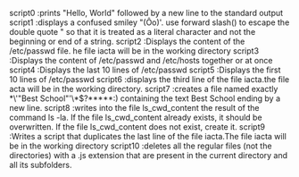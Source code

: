 script0 :prints "Hello, World" followed by a new line to the standard output
script1 :displays a confused smiley "(Ôo)'. use forward slash(\) to escape the double quote " so that it is treated as a literal character and not the beginning or end of a string.
script2 :Displays the content of the /etc/passwd file.
he file iacta will be in the working directory 
script3 :Displays the content of /etc/passwd and /etc/hosts together or at once
script4 :Displays the last 10 lines of /etc/passwd
script5 :Displays the first 10 lines of /etc/passwd
script6 :displays the third line of the file iacta.the file acta will be in the working directory.
script7 :creates a file named exactly \*\\'"Best School"\'\\*$\?\*\*\*\*\*:) containing the text Best School ending by a new line.
script8 :writes into the file ls_cwd_content the result of the command ls -la. If the file ls_cwd_content already exists, it should be overwritten. If the file ls_cwd_content does not exist, create it.
script9 :Writes a script that duplicates the last line of the file iacta.The file iacta will be in the working directory
script10 :deletes all the regular files (not the directories) with a .js extension that are present in the current directory and all its subfolders.
